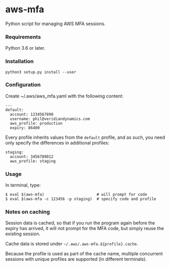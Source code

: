 # aws-mfa
Python script for managing AWS MFA sessions.

### Requirements
Python 3.6 or later.

### Installation
```
python3 setup.py install --user
```

### Configuration
Create ~/.aws/aws_mfa.yaml with the following content:
```
---
default:
  account: 1234567890
  username: phil@veridiandynamics.com
  aws_profile: production
  expiry: 86400
```

Every profile inherits values from the `default` profile, and as
such, you need only specify the differences in additional profiles:
```
staging:
  account: 3456789012
  aws_profile: staging
```

### Usage
In terminal, type:
```
$ eval $(aws-mfa)                       # will prompt for code
$ eval $(aws-mfa -c 123456 -p staging)  # specify code and profile
```

### Notes on caching
Session data is cached, so that if you run the program again before
the expiry has arrived, it will not prompt for the MFA code, but simply
reuse the existing session.

Cache data is stored under `~/.aws/.aws-mfa.${profile}.cache`.

Because the profile is used as part of the cache name, multiple concurrent
sessions with unique profiles are supported (in different terminals).